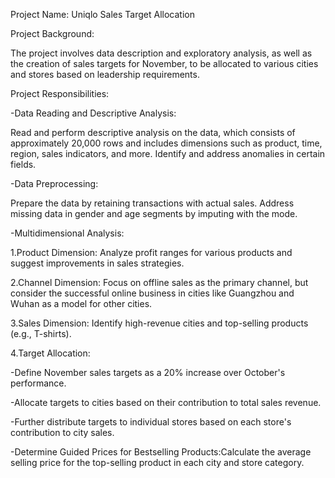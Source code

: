 Project Name:
Uniqlo Sales Target Allocation

Project Background:

The project involves data description and exploratory analysis, as well as the creation of sales targets for November, to be allocated to various cities and stores based on leadership requirements.

Project Responsibilities:

-Data Reading and Descriptive Analysis:

Read and perform descriptive analysis on the data, which consists of approximately 20,000 rows and includes dimensions such as product, time, region, sales indicators, and more. Identify and address anomalies in certain fields.

-Data Preprocessing:

Prepare the data by retaining transactions with actual sales. Address missing data in gender and age segments by imputing with the mode.

-Multidimensional Analysis:

1.Product Dimension: Analyze profit ranges for various products and suggest improvements in sales strategies.

2.Channel Dimension: Focus on offline sales as the primary channel, but consider the successful online business in cities like Guangzhou and Wuhan as a model for other cities.

3.Sales Dimension: Identify high-revenue cities and top-selling products (e.g., T-shirts).

4.Target Allocation:

-Define November sales targets as a 20% increase over October's performance.

-Allocate targets to cities based on their contribution to total sales revenue.

-Further distribute targets to individual stores based on each store's contribution to city sales.

-Determine Guided Prices for Bestselling Products:Calculate the average selling price for the top-selling product in each city and store category.
